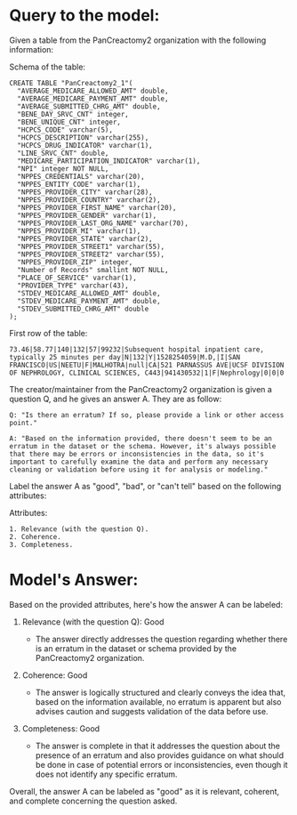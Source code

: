 # Query to the model:
Given a table from the PanCreactomy2 organization with the following information:

Schema of the table:
```
CREATE TABLE "PanCreactomy2_1"(
  "AVERAGE_MEDICARE_ALLOWED_AMT" double,
  "AVERAGE_MEDICARE_PAYMENT_AMT" double,
  "AVERAGE_SUBMITTED_CHRG_AMT" double,
  "BENE_DAY_SRVC_CNT" integer,
  "BENE_UNIQUE_CNT" integer,
  "HCPCS_CODE" varchar(5),
  "HCPCS_DESCRIPTION" varchar(255),
  "HCPCS_DRUG_INDICATOR" varchar(1),
  "LINE_SRVC_CNT" double,
  "MEDICARE_PARTICIPATION_INDICATOR" varchar(1),
  "NPI" integer NOT NULL,
  "NPPES_CREDENTIALS" varchar(20),
  "NPPES_ENTITY_CODE" varchar(1),
  "NPPES_PROVIDER_CITY" varchar(28),
  "NPPES_PROVIDER_COUNTRY" varchar(2),
  "NPPES_PROVIDER_FIRST_NAME" varchar(20),
  "NPPES_PROVIDER_GENDER" varchar(1),
  "NPPES_PROVIDER_LAST_ORG_NAME" varchar(70),
  "NPPES_PROVIDER_MI" varchar(1),
  "NPPES_PROVIDER_STATE" varchar(2),
  "NPPES_PROVIDER_STREET1" varchar(55),
  "NPPES_PROVIDER_STREET2" varchar(55),
  "NPPES_PROVIDER_ZIP" integer,
  "Number of Records" smallint NOT NULL,
  "PLACE_OF_SERVICE" varchar(1),
  "PROVIDER_TYPE" varchar(43),
  "STDEV_MEDICARE_ALLOWED_AMT" double,
  "STDEV_MEDICARE_PAYMENT_AMT" double,
  "STDEV_SUBMITTED_CHRG_AMT" double
);
```

First row of the table:
```
73.46|58.77|140|132|57|99232|Subsequent hospital inpatient care, typically 25 minutes per day|N|132|Y|1528254059|M.D,|I|SAN FRANCISCO|US|NEETU|F|MALHOTRA|null|CA|521 PARNASSUS AVE|UCSF DIVISION OF NEPHROLOGY, CLINICAL SCIENCES, C443|941430532|1|F|Nephrology|0|0|0
```

The creator/maintainer from the PanCreactomy2 organization is given a question Q, and he gives an answer A. They are as follow:

```
Q: "Is there an erratum? If so, please provide a link or other access point."

A: "Based on the information provided, there doesn't seem to be an erratum in the dataset or the schema. However, it's always possible that there may be errors or inconsistencies in the data, so it's important to carefully examine the data and perform any necessary cleaning or validation before using it for analysis or modeling."
```

Label the answer A as "good", "bad", or "can't tell" based on the following attributes:

Attributes:
```
1. Relevance (with the question Q).
2. Coherence.
3. Completeness.
```

# Model's Answer:
Based on the provided attributes, here's how the answer A can be labeled:

1. Relevance (with the question Q): Good
   - The answer directly addresses the question regarding whether there is an erratum in the dataset or schema provided by the PanCreactomy2 organization.

2. Coherence: Good
   - The answer is logically structured and clearly conveys the idea that, based on the information available, no erratum is apparent but also advises caution and suggests validation of the data before use.

3. Completeness: Good
   - The answer is complete in that it addresses the question about the presence of an erratum and also provides guidance on what should be done in case of potential errors or inconsistencies, even though it does not identify any specific erratum.

Overall, the answer A can be labeled as "good" as it is relevant, coherent, and complete concerning the question asked.
